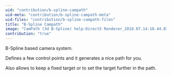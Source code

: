 ```yaml
---
uid: "contribution/b-spline-campath"
uid-meta: "contribution/b-spline-campath-meta"
uid-files: "contribution/b-spline-campath-files"
title: "B-Spline Campath"
image: "CamPath (3d B-Spline) help-DirectX Renderer_2010.07.14-10.44.03.jpg"
contribution: "true"
---
```


B-Spline based camera system.

Defines a few control points and it generates a nice path for you.

Also allows to keep a fixed target or to set the target further in the path.

